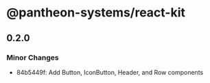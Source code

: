 # @pantheon-systems/react-kit

## 0.2.0

### Minor Changes

- 84b5449f: Add Button, IconButton, Header, and Row components
